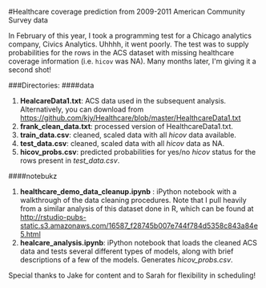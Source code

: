 #Healthcare coverage prediction from 2009-2011 American Community Survey data

In February of this year, I took a programming test for a Chicago analytics company, Civics Analytics. Uhhhh, it went poorly. The test was to supply probabilities for the rows in the ACS dataset with missing healthcare coverage information (i.e. `hicov` was NA). Many months later, I'm giving it a second shot!

###Directories:
####data
1. **HealcareData1.txt**: ACS data used in the subsequent analysis. Alternatively, you can download from https://github.com/kjy/Healthcare/blob/master/HealthcareData1.txt
2. **frank_clean_data.txt**: processed version of HealthcareData1.txt.
3. **train_data.csv**: cleaned, scaled data with all *hicov* data available.
4. **test_data.csv**: cleaned, scaled data with all *hicov* data as NA.
5. **hicov_probs.csv**: predicted probabilities for yes/no *hicov* status for the rows present in *test_data.csv*.


####notebukz
1. **healthcare_demo_data_cleanup.ipynb** : iPython notebook with a walkthrough of the data cleaning procedures. Note that I pull heavily from a similar analysis of this dataset done in R, which can be found at http://rstudio-pubs-static.s3.amazonaws.com/16587_f28745b007e744f784d5358c843a84e5.html
2. **healcare_analysis.ipynb**: iPython notebook that loads the cleaned ACS data and tests several different types of models, along with brief descriptions of a few of the models. Generates *hicov_probs.csv*.






<p>
<p>
<p>
<p>
<p>
Special thanks to Jake for content and to Sarah for flexibility in scheduling!